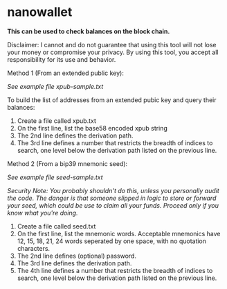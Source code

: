 # nanowallet

**This can be used to check balances on the block chain.**

Disclaimer: I cannot and do not guarantee that using this tool will not lose your money or compromise your privacy. By using this tool, you accept all responsibility for its use and behavior.

Method 1 (From an extended public key):

_See example file xpub-sample.txt_

To build the list of addresses from an extended pubic key and query their balances:
1. Create a file called xpub.txt
2. On the first line, list the base58 encoded xpub string
3. The 2nd line defines the derivation path.
5. The 3rd line defines a number that restricts the breadth of indices to search, one level below the derivation path listed on the previous line. 

Method 2 (From a bip39 mnemonic seed):

_See example file seed-sample.txt_

_Security Note: You probably shouldn't do this, unless you personally audit the code. The danger is that someone slipped in logic to store or forward your seed, which could be use to claim all your funds. Proceed only if you know what you're doing._

1. Create a file called seed.txt
2. On the first line, list the mnemonic words. Acceptable mnemonics have 12, 15, 18, 21, 24 words seperated by one space, with no quotation characters. 
3. The 2nd line defines (optional) password. 
4. The 3rd line defines the derivation path. 
5. The 4th line defines a number that restricts the breadth of indices to search, one level below the derivation path listed on the previous line.


